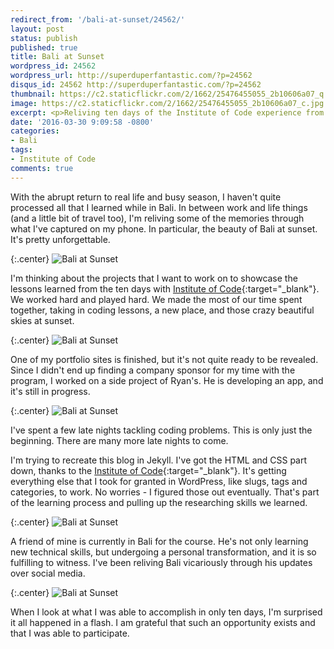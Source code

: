 ```yaml
---
redirect_from: '/bali-at-sunset/24562/'
layout: post
status: publish
published: true
title: Bali at Sunset
wordpress_id: 24562
wordpress_url: http://superduperfantastic.com/?p=24562
disqus_id: 24562 http://superduperfantastic.com/?p=24562
thumbnail: https://c2.staticflickr.com/2/1662/25476455055_2b10606a07_q.jpg
image: https://c2.staticflickr.com/2/1662/25476455055_2b10606a07_c.jpg
excerpt: <p>Reliving ten days of the Institute of Code experience from February 2016. Memories and thoughts from five photos of Bali at sunset.</p>
date: '2016-03-30 9:09:58 -0800'
categories:
- Bali
tags:
- Institute of Code
comments: true
---
```

With the abrupt return to real life and busy season, I haven't quite processed all that I learned while in Bali. In between work and life things (and a little bit of travel too), I'm reliving some of the memories through what I've captured on my phone. In particular, the beauty of Bali at sunset. It's pretty unforgettable.

{:.center}
![Bali at Sunset](https://c2.staticflickr.com/2/1543/25180770930_c613415e2f_b.jpg)

I'm thinking about the projects that I want to work on to showcase the lessons learned from the ten days with [Institute of Code](http://www.instituteofcode.com/ "Institute of Code"){:target="_blank"}. We worked hard and played hard. We made the most of our time spent together, taking in coding lessons, a new place, and those crazy beautiful skies at sunset.

{:.center}
![Bali at Sunset](https://c2.staticflickr.com/2/1643/24850047213_0a1ed1b078_b.jpg)

One of my portfolio sites is finished, but it's not quite ready to be revealed. Since I didn't end up finding a company sponsor for my time with the program, I worked on a side project of Ryan's. He is developing an app, and it's still in progress.

{:.center}
![Bali at Sunset](https://c2.staticflickr.com/2/1601/25108845989_69a40c4f0a_b.jpg)

I've spent a few late nights tackling coding problems. This is only just the beginning. There are many more late nights to come.


I'm trying to recreate this blog in Jekyll. I've got the HTML and CSS part down, thanks to the [Institute of Code](http://www.instituteofcode.com/ "Institute of Code"){:target="_blank"}. It's getting everything else that I took for granted in WordPress, like slugs, tags and categories, to work. No worries - I figured those out eventually. That's part of the learning process and pulling up the researching skills we learned.

{:.center}
![Bali at Sunset](https://c2.staticflickr.com/2/1534/25476678825_e55c852596_b.jpg)

A friend of mine is currently in Bali for the course. He's not only learning new technical skills, but undergoing a personal transformation, and it is so fulfilling to witness. I've been reliving Bali vicariously through his updates over social media.

{:.center}
![Bali at Sunset](https://c2.staticflickr.com/2/1662/25476455055_2b10606a07_b.jpg)

When I look at what I was able to accomplish in only ten days, I'm surprised it all happened in a flash. I am grateful that such an opportunity exists and that I was able to participate.

